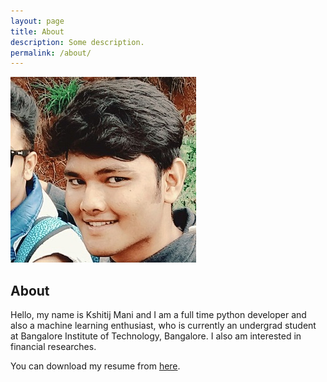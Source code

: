 ```yaml
---
layout: page
title: About
description: Some description.
permalink: /about/
---
```


<img itemprop="image" class="img-rounded" src="/assets/img/pic.png" alt="Kshitij Mani">

## About

Hello, my name is Kshitij Mani and I am a full time python developer and 
also a machine learning enthusiast, who is currently an undergrad student 
at Bangalore Institute of Technology, Bangalore. I also am interested in
financial researches.

You can download my resume from <a href="/assets/resume.pdf">here</a>.
